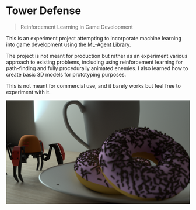 # Tower Defense
> Reinforcement Learning in Game Development

This is an experiment project attempting to incorporate machine learning into game development using [the ML-Agent Library](https://unity.com/products/machine-learning-agents).

The project is not meant for production but rather as an experiment various approach to existing problems, including using reinforcement learning for path-finding and fully procedurally animated enemies. I also learned how to create basic 3D models for prototyping purposes.

This is not meant for commercial use, and it barely works but feel free to experiment with it.

![Some 3D models I created for the game, rendered in blender](./ReadMe/project-towerdefense-rendered.png)
